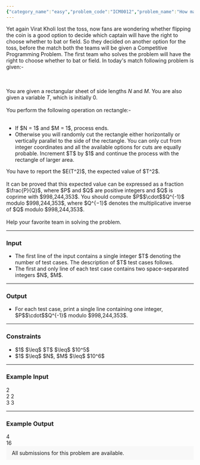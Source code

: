 ```yaml
---
{"category_name":"easy","problem_code":"ICM0012","problem_name":"How many cuts","problemComponents":{"constraints":"","constraintsState":false,"subtasks":"","subtasksState":false,"inputFormat":"","inputFormatState":false,"outputFormat":"","outputFormatState":false,"sampleTestCases":{}},"video_editorial_url":"","languages_supported":{"0":"CPP14","1":"C","2":"JAVA","3":"PYTH 3.6","4":"CPP17","5":"PYTH","6":"PYP3","7":"CS2","8":"ADA","9":"PYPY","10":"TEXT","11":"PAS fpc","12":"NODEJS","13":"RUBY","14":"PHP","15":"GO","16":"HASK","17":"TCL","18":"PERL","19":"SCALA","20":"LUA","21":"kotlin","22":"BASH","23":"JS","24":"LISP sbcl","25":"rust","26":"PAS gpc","27":"BF","28":"CLOJ","29":"R","30":"D","31":"CAML","32":"FORT","33":"ASM","34":"swift","35":"FS","36":"WSPC","37":"LISP clisp","38":"SQL","39":"SCM guile","40":"PERL6","41":"ERL","42":"CLPS","43":"ICK","44":"NICE","45":"PRLG","46":"ICON","47":"COB","48":"SCM chicken","49":"PIKE","50":"SCM qobi","51":"ST","52":"SQLQ","53":"NEM"},"max_timelimit":1,"source_sizelimit":50000,"problem_author":"shikhar7s","problem_tester":"","date_added":"30-03-2021","tags":{"0":"icm2021","1":"shikhar7s"},"problem_difficulty_level":"Unavailable","best_tag":"","editorial_url":"https://discuss.codechef.com/problems/ICM0012","time":{"view_start_date":1617728402,"submit_start_date":1617728402,"visible_start_date":1617728402,"end_date":1735669800},"is_direct_submittable":false,"problemDiscussURL":"https://discuss.codechef.com/search?q=ICM0012","is_proctored":false,"visitedContests":{},"layout":"problem"}
---
```

Yet again Virat Kholi lost the toss,  now fans are wondering whether flipping the coin is a good option to decide which captain will have the right to choose whether to bat or field.  So they decided on another option for the toss, before the match both the teams will be given a Competitive Programming Problem. The first team who solves the problem will have the right to choose whether to bat or field. In today's match following problem is given:- 

<br><br>
You are given a rectangular sheet of side lengths $N$ and $M$. You are also given a variable $T$, which is initially $0$.
<br>
<br>
You perform the following operation on rectangle:-
<br>
<br>
<ul>
<li> If $N = 1$ and $M = 1$, process ends.
<li> Otherwise you will randomly cut the rectangle either horizontally or vertically parallel to the side of the rectangle. You can only cut from integer coordinates and all the available options for cuts are equally probable. Increment $T$ by $1$ and continue the process with the rectangle of larger area.
</ul>
You have to report the $E(T^2)$, the expected value of $T^2$.
<br>
<br>
It can be proved that this expected value can be expressed as a fraction $\frac{P}{Q}$, where $P$ and $Q$ are positive integers and $Q$ is coprime with $998,244,353$. You should compute $P$$\cdot$$Q^{-1}$ modulo $998,244,353$, where $Q^{−1}$ denotes the multiplicative inverse of $Q$ modulo $998,244,353$.

<br>
<br>
Help your favorite team in solving the problem.

<hr>
<h3> Input </h3>
<ul>
    <li>The first line of the input contains a single integer $T$ denoting the number of test cases. The description of
        $T$ test cases follows.
    <li> The first and only line of each test case contains two space-separated integers $N$, $M$.
</ul>
<hr>
<h3> Output </h3>
<ul>
    <li> For each test case, print a single line containing one integer, $P$$\cdot$$Q^{-1}$  modulo $998,244,353$.
</ul>
<hr>

<h3>Constraints</h3>
<ul>
    <li> $1$ $\leq$ $T$  $\leq$ $10^5$ </li> 
    <li> $1$ $\leq$ $N$, $M$ $\leq$ $10^6$</li>
</ul>
<hr>
<h3>Example Input</h3>
2<br>
2 2<br>
3 3<br>
<hr>
<h3>Example Output</h3>
4<br>
16<br>

<aside style='background: #f8f8f8;padding: 10px 15px;'><div>All submissions for this problem are available.</div></aside>
